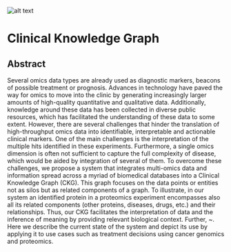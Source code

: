 ![alt text](https://github.com/albsantosdel/CKG/blob/master/src/report_manager/assets/banner.jpg)
# Clinical Knowledge Graph

## Abstract
Several omics data types are already used as diagnostic markers, beacons of possible treatment or prognosis. Advances in technology have paved the way for omics to move into the clinic by generating increasingly larger amounts of high-quality quantitative and qualitative data.  Additionally, knowledge around these data has been collected in diverse public resources, which has facilitated the understanding of these data to some extent. However, there are several challenges that hinder the translation of high-throughput omics data into identifiable, interpretable and actionable clinical markers. One of the main challenges is the interpretation of the multiple hits identified in these experiments. Furthermore, a single omics dimension is often not sufficient to capture the full complexity of disease, which would be aided by integration of several of them. To overcome these challenges, we propose a system that integrates multi-omics data and information spread across a myriad of biomedical databases into a Clinical Knowledge Graph (CKG).  This graph focuses on the data points or entities not as silos but as related components of a graph. To illustrate, in our system an identified protein in a proteomics experiment encompasses also all its related components (other proteins, diseases, drugs, etc.) and their relationships. Thus, our CKG facilitates the interpretation of data and the inference of meaning by providing relevant biological context. Further, ~. Here we describe the current state of the system and depict its use by applying it to use cases such as treatment decisions using cancer genomics and proteomics.


